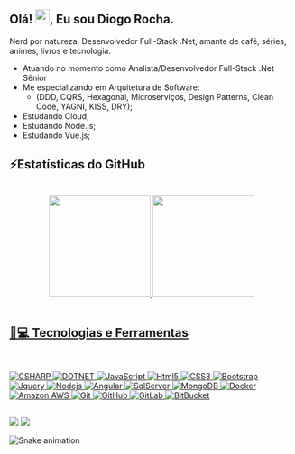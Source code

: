 ## Olá! <img src="https://media.giphy.com/media/hvRJCLFzcasrR4ia7z/giphy.gif" width="25px">, Eu sou Diogo Rocha.

Nerd por natureza, Desenvolvedor Full-Stack .Net, amante de café, séries, animes, livros e tecnologia.

- Atuando no momento como Analista/Desenvolvedor Full-Stack .Net Sênior
- Me especializando em Arquitetura de Software:
  - (DDD, CQRS, Hexagonal, Microserviços, Design Patterns, Clean Code, YAGNI, KISS, DRY);
- Estudando Cloud;
- Estudando Node.js;
- Estudando Vue.js;

## ⚡Estatísticas do GitHub
<br />

<div align="center">
  <a href="https://github.com/ProDiogoRocha">
  <img height="180em" src="https://github-readme-stats.vercel.app/api?username=ProDiogoRocha&show_icons=true&theme=radical&include_all_commits=true&count_private=true"/>
  <img height="180em" src="https://github-readme-stats.vercel.app/api/top-langs/?username=ProDiogoRocha&layout=compact&langs_count=7&theme=radical"/>
</div>
  <br/>
  
## 🚀💻 Tecnologias e Ferramentas
  
  <br/>
  
![CSHARP](https://img.shields.io/badge/C%23-239120?style=for-the-badge&logo=c-sharp&logoColor=white)
![DOTNET](https://img.shields.io/badge/.NET-5C2D91?style=for-the-badge&logo=.net&logoColor=white)
![JavaScript](https://img.shields.io/badge/JavaScript-F7DF1E?style=for-the-badge&logo=javascript&logoColor=black)
![Html5](https://img.shields.io/badge/HTML5-E34F26?style=for-the-badge&logo=html5&logoColor=white)
![CSS3](https://img.shields.io/badge/CSS3-1572B6?style=for-the-badge&logo=css3&logoColor=white)
![Bootstrap](https://img.shields.io/badge/Bootstrap-563D7C?style=for-the-badge&logo=bootstrap&logoColor=white)
![Jquery](https://img.shields.io/badge/jQuery-0769AD?style=for-the-badge&logo=jquery&logoColor=white)
![Nodejs](https://img.shields.io/badge/Node.js-43853D?style=for-the-badge&logo=node.js&logoColor=white)
![Angular](https://img.shields.io/badge/Angular-DD0031?style=for-the-badge&logo=angular&logoColor=white)
![SqlServer](https://img.shields.io/badge/SqlServer-07405E?style=for-the-badge&logo=sqlite&logoColor=white)
![MongoDB](https://img.shields.io/badge/MongoDB-4EA94B?style=for-the-badge&logo=mongodb&logoColor=white)
![Docker](https://img.shields.io/badge/-Docker-black?style=for-the-badge&logo=docker)
![Amazon AWS](https://img.shields.io/badge/Amazon%20AWS-232F3E?style=for-the-badge&logo=amazon-aws)
![Git](https://img.shields.io/badge/-Git-black?style=for-the-badge&logo=git)
![GitHub](https://img.shields.io/badge/-GitHub-181717?style=for-the-badge&logo=github)
![GitLab](https://img.shields.io/badge/-GitLab-FCA121?style=for-the-badge&logo=gitlab)
![BitBucket](https://img.shields.io/badge/-BitBucket-darkblue?style=for-the-badge&logo=bitbucket)
  
  ##
 
<div> 
  <a href = "mailto:pro.diogorocha@gmail.com"><img src="https://img.shields.io/badge/Gmail-D14836?style=for-the-badge&logo=gmail&logoColor=white" target="_blank"></a>
  <a href="https://www.linkedin.com/in/diogorochapro/" target="_blank"><img src="https://img.shields.io/badge/-LinkedIn-%230077B5?style=for-the-badge&logo=linkedin&logoColor=white" target="_blank"></a> 
 
  ![Snake animation](https://github.com/ProDiogoRocha/ProDiogoRocha/blob/output/github-contribution-grid-snake.svg)
 
</div>

